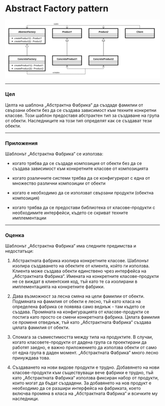 # Abstract Factory pattern

![Abstract Factory pattern diagram](abstract-factory.svg)

---

### Цел
Целта на шаблона „Абстрактна Фабрика“ да създаде фамилии от свързани обекти без да се създава зависимост към техните конкретни класове. Този шаблон предоставя абстрактен тип за създаване на група от обекти. Наследниците на този тип определят как се създават тези обекти.

---

### Приложения

Шаблонът „Абстрактна Фабрика“ се използва:

* когато трябва да се създаде композиция от обекти без да се създава зависимост към конкретните класове от композицията

* когато рзаличните системи трябва да се конфигурират с една от множество различни композиции от обекти

* когато е необходимо да се използват свързани продукти (обектна композиция)

* когато трябва да се предостави библиотека от класове-продукти с необходимите интерфейси, където се скриват техните имплементации

---

### Оценка

Шаблонът „Абстрактна Фабрика“ има следните предимства и недостатъци: 

1.	Абстрактната фабрика изолира конкретните класове.
Шаблонът изолира създаването на обектите от клиента, който ги използва. Клиента може създава обекти единствено чрез интерфейса на „Абстрактната Фабрика“. Имената на конкретните класове-продукти не се виждат в клиентския код, тъй като те са изолирани в имплементацията на конкретните фабрики. 

2.	Дава възможност за лесна смяна на цели фамилии от обекти.
Подмяната на фамилия от обекти е лесно, тъй като класа на определена фабрика се появява само веднъж - там където се създава. Промяната на конфигурацията от класове-продукти се постига като просто се смени конкретната фабрика. Цялата фамилия се променя отведнъж, тъй като „Абстрактната Фабрика“ създава цялата фамилия от обекти. 

3.	Спомага за съвместимостта между типа на продуктите.
В случаи, когато класовете-продукти от дадена група са проектирани да работят заедно, е важно приложението да използва обекти от само от една група в даден момент. „Абстрактната Фабрика“ много лесно принуждава това.

4.	Създаването на нови видове продукти е трудно.
Добавянето на нови класове-продукти към съществуващи вече фабрики е трудно, тъй като „Абстрактната Фабрика“ използва фиксиран набор от продукти, които могат да бъдат създадени. За добавянето на нов продукт е необходимо да се разшири интерфейса на фабриката, което включва промяна в класа на „Абстрактната Фабрика“ и всичките му наследници.
